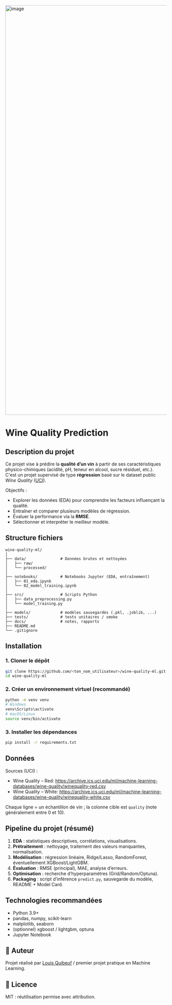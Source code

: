 <img width="1920" height="1280" alt="image" src="https://github.com/user-attachments/assets/c78027d0-8c62-407b-a08b-9689bf501f64" />

# Wine Quality Prediction

##  Description du projet

Ce projet vise à prédire la **qualité d’un vin** à partir de ses caractéristiques physico-chimiques (acidité, pH, teneur en alcool, sucre résiduel, etc.).  
C'est un projet supervisé de type **régression** basé sur le dataset public *Wine Quality* ([UCI](https://archive.ics.uci.edu/dataset/186/wine+quality)).

Objectifs :
- Explorer les données (EDA) pour comprendre les facteurs influençant la qualité.
- Entraîner et comparer plusieurs modèles de régression.
- Évaluer la performance via la **RMSE**.
- Sélectionner et interpréter le meilleur modèle.
## Structure fichiers

```
wine-quality-ml/
│
├── data/               # Données brutes et nettoyées
│   ├── raw/
│   └── processed/
│
├── notebooks/          # Notebooks Jupyter (EDA, entraînement)
│   ├── 01_eda.ipynb
│   └── 02_model_training.ipynb
│
├── src/                # Scripts Python
│   ├── data_preprocessing.py
│   └── model_training.py
│
├── models/             # modèles sauvegardés (.pkl, .joblib, ...)
├── tests/              # tests unitaires / smoke
├── docs/               # notes, rapports
├── README.md
└── .gitignore
```
## Installation

### 1. Cloner le dépôt
```bash
git clone https://github.com/<ton_nom_utilisateur>/wine-quality-ml.git
cd wine-quality-ml
```

### 2. Créer un environnement virtuel (recommandé)
```bash
python -m venv venv
# Windows
venv\Scripts\activate
# macOS/Linux
source venv/bin/activate
```

### 3. Installer les dépendances
```bash
pip install -r requirements.txt
```

## Données
Sources (UCI) :
- Wine Quality – Red: https://archive.ics.uci.edu/ml/machine-learning-databases/wine-quality/winequality-red.csv  
- Wine Quality – White: https://archive.ics.uci.edu/ml/machine-learning-databases/wine-quality/winequality-white.csv

Chaque ligne = un échantillon de vin ; la colonne cible est `quality` (note généralement entre 0 et 10).

## Pipeline du projet (résumé)
1. **EDA** : statistiques descriptives, corrélations, visualisations.  
2. **Prétraitement** : nettoyage, traitement des valeurs manquantes, normalisation.  
3. **Modélisation** : régression linéaire, Ridge/Lasso, RandomForest, éventuellement XGBoost/LightGBM.  
4. **Évaluation** : RMSE (principal), MAE, analyse d’erreurs.  
5. **Optimisation** : recherche d’hyperparamètres (Grid/Random/Optuna).  
6. **Packaging** : script d’inférence `predict.py`, sauvegarde du modèle, README + Model Card.
## Technologies recommandées
- Python 3.9+
- pandas, numpy, scikit-learn
- matplotlib, seaborn
- (optionnel) xgboost / lightgbm, optuna
- Jupyter Notebook

## 🧾 Auteur
Projet réalisé par [Louis Quibeuf](https://github.com/Louisq05) / premier projet pratique en Machine Learning.
## 📜 Licence
MIT : réutilisation permise avec attribution.

